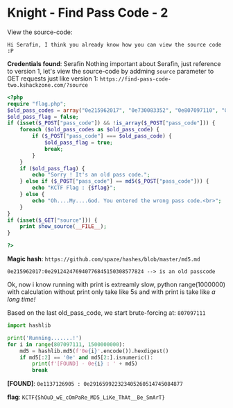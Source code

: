 #  Knight - Find Pass Code - 2

View the source-code: 
```
Hi Serafin, I think you already know how you can view the source code :P 
```

**Credentials found**: Serafin
Nothing important about Serafin, just reference to version 1, let's view the source-code by addming `source` parameter to GET requests just like version 1: `https://find-pass-code-two.kshackzone.com/?source`
```php
<?php
require "flag.php";
$old_pass_codes = array("0e215962017", "0e730083352", "0e807097110", "0e840922711");
$old_pass_flag = false;
if (isset($_POST["pass_code"]) && !is_array($_POST["pass_code"])) {
    foreach ($old_pass_codes as $old_pass_code) {
        if ($_POST["pass_code"] === $old_pass_code) {
            $old_pass_flag = true;
            break;
        }
    }
    if ($old_pass_flag) {
        echo "Sorry ! It's an old pass code.";
    } else if ($_POST["pass_code"] == md5($_POST["pass_code"])) {
        echo "KCTF Flag : {$flag}";
    } else {
        echo "Oh....My....God. You entered the wrong pass code.<br>";
    }
}
if (isset($_GET["source"])) {
    print show_source(__FILE__);
}

?>
```

**Magic hash**: `https://github.com/spaze/hashes/blob/master/md5.md`
	
	0e215962017:0e291242476940776845150308577824 --> is an old passcode

Ok, now i know running with print is extreamly slow, python range(1000000) with calculation without print only take like 5s and with print is take like *a long time!*

Based on the last old_pass_code, we start brute-forcing at: `807097111`
```python
import hashlib

print('Running.......!')
for i in range(807097111, 1500000000):
	md5 = hashlib.md5(f'0e{i}'.encode()).hexdigest()
	if md5[:2] == '0e' and md5[2:].isnumeric():
		print(f'[FOUND] - 0e{i} : ' + md5)
		break

```
**[FOUND]**: `0e1137126905 : 0e291659922323405260514745084877`

**flag**: `KCTF{ShOuD_wE_cOmPaRe_MD5_LiKe_ThAt__Be_SmArT}`
